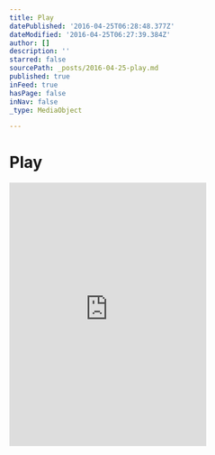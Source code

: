 ```yaml
---
title: Play
datePublished: '2016-04-25T06:28:48.377Z'
dateModified: '2016-04-25T06:27:39.384Z'
author: []
description: ''
starred: false
sourcePath: _posts/2016-04-25-play.md
published: true
inFeed: true
hasPage: false
inNav: false
_type: MediaObject

---
```

# Play

<iframe src="https://cdn.embedly.com/widgets/media.html?src=https%3A%2F%2Fbandcamp.com%2FEmbeddedPlayer%2Fv%3D2%2Falbum%3D520401905%2Fsize%3Dlarge%2Flinkcol%3D0084B4%2Fnotracklist%3Dtrue%2Ftwittercard%3Dtrue%2F&amp;url=https%3A%2F%2Fthedeadrones.bandcamp.com%2F&amp;image=https%3A%2F%2Ff4.bcbits.com%2Fimg%2Fa3752521634_5.jpg&amp;key=b7d04c9b404c499eba89ee7072e1c4f7&amp;type=text%2Fhtml&amp;schema=bandcamp" width="350" height="467" scrolling="no" frameborder="0" allowfullscreen="" style=""></iframe>